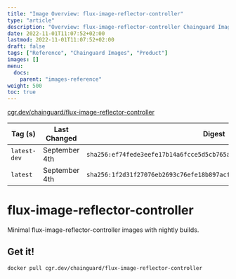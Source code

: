 ```yaml
---
title: "Image Overview: flux-image-reflector-controller"
type: "article"
description: "Overview: flux-image-reflector-controller Chainguard Image"
date: 2022-11-01T11:07:52+02:00
lastmod: 2022-11-01T11:07:52+02:00
draft: false
tags: ["Reference", "Chainguard Images", "Product"]
images: []
menu:
  docs:
    parent: "images-reference"
weight: 500
toc: true
---
```


[cgr.dev/chainguard/flux-image-reflector-controller](https://github.com/chainguard-images/images/tree/main/images/flux-image-reflector-controller)

| Tag (s)       | Last Changed  | Digest                                                                    |
|---------------|---------------|---------------------------------------------------------------------------|
|  `latest-dev` | September 4th | `sha256:ef74fede3eefe17b14a6fcce5d5cb765a7ed1c65f5c0998be58e53066df0a9ba` |
|  `latest`     | September 4th | `sha256:1f2d31f27076eb2693c76efe18b897acf3d5e4a45a324d87ba4f66377d49918d` |

# flux-image-reflector-controller

Minimal flux-image-reflector-controller images with nightly builds.

## Get it!

```shell
docker pull cgr.dev/chainguard/flux-image-reflector-controller
```
